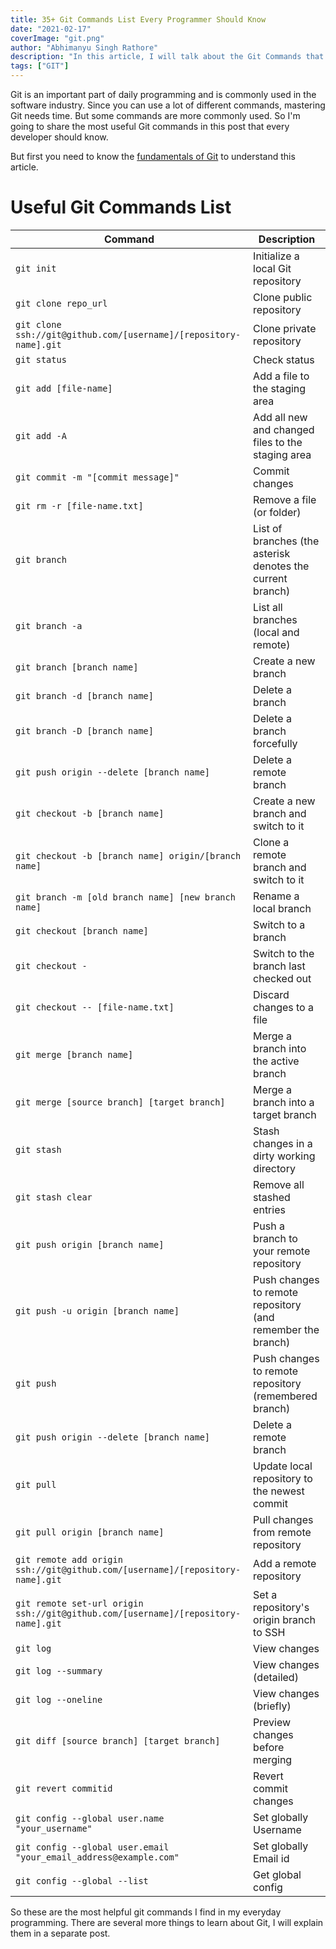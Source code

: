 ```yaml
---
title: 35+ Git Commands List Every Programmer Should Know
date: "2021-02-17"
coverImage: "git.png"
author: "Abhimanyu Singh Rathore"
description: "In this article, I will talk about the Git Commands that you will be using often when you are working with Git."
tags: ["GIT"]
---
```


Git is an important part of daily programming and is commonly used in the software industry. Since you can use a lot of different commands, mastering Git needs time. But some commands are more commonly used. So I'm going to share the most useful Git commands in this post that every developer should know.

But first you need to know the [fundamentals of Git](https://www.loginradius.com/blog/async/github-api/) to understand this article.

Useful Git Commands List
================

| Command | Description |
| ------- | ----------- |
| `git init` | Initialize a local Git repository |
| `git clone repo_url` | Clone public repository |
| `git clone ssh://git@github.com/[username]/[repository-name].git` | Clone private repository |
| `git status` | Check status |
| `git add [file-name]` | Add a file to the staging area |
| `git add -A` | Add all new and changed files to the staging area |
| `git commit -m "[commit message]"` | Commit changes |
| `git rm -r [file-name.txt]` | Remove a file (or folder) |
| `git branch` | List of branches (the asterisk denotes the current branch) |
| `git branch -a` | List all branches (local and remote) |
| `git branch [branch name]` | Create a new branch |
| `git branch -d [branch name]` | Delete a branch |
| `git branch -D [branch name]` | Delete a branch forcefully |
| `git push origin --delete [branch name]` | Delete a remote branch |
| `git checkout -b [branch name]` | Create a new branch and switch to it |
| `git checkout -b [branch name] origin/[branch name]` | Clone a remote branch and switch to it |
| `git branch -m [old branch name] [new branch name]` | Rename a local branch |
| `git checkout [branch name]` | Switch to a branch |
| `git checkout -` | Switch to the branch last checked out |
| `git checkout -- [file-name.txt]` | Discard changes to a file |
| `git merge [branch name]` | Merge a branch into the active branch |
| `git merge [source branch] [target branch]` | Merge a branch into a target branch |
| `git stash` | Stash changes in a dirty working directory |
| `git stash clear` | Remove all stashed entries |
| `git push origin [branch name]` | Push a branch to your remote repository |
| `git push -u origin [branch name]` | Push changes to remote repository (and remember the branch) |
| `git push` | Push changes to remote repository (remembered branch) |
| `git push origin --delete [branch name]` | Delete a remote branch |
| `git pull` | Update local repository to the newest commit |
| `git pull origin [branch name]` | Pull changes from remote repository |
| `git remote add origin ssh://git@github.com/[username]/[repository-name].git` | Add a remote repository |
| `git remote set-url origin ssh://git@github.com/[username]/[repository-name].git` | Set a repository's origin branch to SSH |
| `git log` | View changes |
| `git log --summary` | View changes (detailed) |
| `git log --oneline` | View changes (briefly) |
| `git diff [source branch] [target branch]` | Preview changes before merging |
| `git revert commitid` | Revert commit changes |
| `git config --global user.name "your_username"` | Set globally Username |
| `git config --global user.email "your_email_address@example.com"` | Set globally Email id |
| `git config --global --list` | Get global config |

So these are the most helpful git commands I find in my everyday programming. There are several more things to learn about Git, I will explain them in a separate post.
